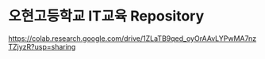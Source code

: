 # 오현고등학교 IT교육 Repository

https://colab.research.google.com/drive/1ZLaTB9qed_oyOrAAvLYPwMA7nzTZjyzR?usp=sharing
